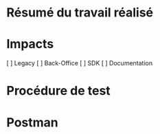# Résumé du travail réalisé



# Impacts

[ ] Legacy
[ ] Back-Office
[ ] SDK
[ ] Documentation

# Procédure de test

# Postman


